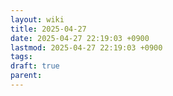 ```yaml
---
layout: wiki
title: 2025-04-27
date: 2025-04-27 22:19:03 +0900
lastmod: 2025-04-27 22:19:03 +0900
tags: 
draft: true
parent:
---
```

